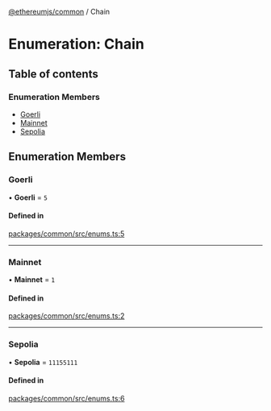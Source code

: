 [@ethereumjs/common](../README.md) / Chain

# Enumeration: Chain

## Table of contents

### Enumeration Members

- [Goerli](Chain.md#goerli)
- [Mainnet](Chain.md#mainnet)
- [Sepolia](Chain.md#sepolia)

## Enumeration Members

### Goerli

• **Goerli** = ``5``

#### Defined in

[packages/common/src/enums.ts:5](https://github.com/ethereumjs/ethereumjs-monorepo/blob/master/packages/common/src/enums.ts#L5)

___

### Mainnet

• **Mainnet** = ``1``

#### Defined in

[packages/common/src/enums.ts:2](https://github.com/ethereumjs/ethereumjs-monorepo/blob/master/packages/common/src/enums.ts#L2)

___

### Sepolia

• **Sepolia** = ``11155111``

#### Defined in

[packages/common/src/enums.ts:6](https://github.com/ethereumjs/ethereumjs-monorepo/blob/master/packages/common/src/enums.ts#L6)
